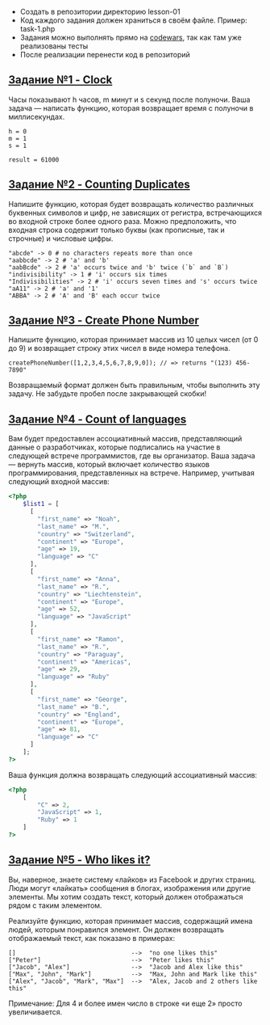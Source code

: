 - Создать в репозитории директорию lesson-01
- Код каждого задания должен храниться в своём файле. Пример: task-1.php 
- Задания можно выполнять прямо на [codewars](https://www.codewars.com), так как там уже реализованы тесты
- После реализации перенести код в репозиторий

## [Задание №1 - Clock](https://www.codewars.com/kata/55f9bca8ecaa9eac7100004a/train/php)
Часы показывают h часов, m минут и s секунд после полуночи.
Ваша задача — написать функцию, которая возвращает время с полуночи в миллисекундах.

``` 
h = 0
m = 1
s = 1

result = 61000
```

## [Задание №2 - Counting Duplicates](https://www.codewars.com/kata/54bf1c2cd5b56cc47f0007a1/train/php)
Напишите функцию, которая будет возвращать количество различных буквенных символов и цифр, не зависящих от регистра, 
встречающихся во входной строке более одного раза. Можно предположить, что входная строка содержит только буквы 
(как прописные, так и строчные) и числовые цифры.

```
"abcde" -> 0 # no characters repeats more than once
"aabbcde" -> 2 # 'a' and 'b'
"aabBcde" -> 2 # 'a' occurs twice and 'b' twice (`b` and `B`)
"indivisibility" -> 1 # 'i' occurs six times
"Indivisibilities" -> 2 # 'i' occurs seven times and 's' occurs twice
"aA11" -> 2 # 'a' and '1'
"ABBA" -> 2 # 'A' and 'B' each occur twice
```

## [Задание №3 - Create Phone Number](https://www.codewars.com/kata/525f50e3b73515a6db000b83/train/php)
Напишите функцию, которая принимает массив из 10 целых чисел (от 0 до 9) и возвращает строку этих чисел в виде номера телефона.
```
createPhoneNumber([1,2,3,4,5,6,7,8,9,0]); // => returns "(123) 456-7890"
```

Возвращаемый формат должен быть правильным, чтобы выполнить эту задачу. Не забудьте пробел после закрывающей скобки!


## [Задание №4 - Count of languages](https://www.codewars.com/kata/5828713ed04efde70e000346/train/php)

Вам будет предоставлен ассоциативный массив, представляющий данные о разработчиках,
которые подписались на участие в следующей встрече программистов, где вы организатор.
Ваша задача — вернуть массив, который включает количество языков программирования, представленных на встрече.
Например, учитывая следующий входной массив:

```php
<?php 
    $list1 = [
      [
        "first_name" => "Noah",
        "last_name" => "M.",
        "country" => "Switzerland",
        "continent" => "Europe",
        "age" => 19,
        "language" => "C"
      ],
      [
        "first_name" => "Anna",
        "last_name" => "R.",
        "country" => "Liechtenstein",
        "continent" => "Europe",
        "age" => 52,
        "language" => "JavaScript"
      ],
      [
        "first_name" => "Ramon",
        "last_name" => "R.",
        "country" => "Paraguay",
        "continent" => "Americas",
        "age" => 29,
        "language" => "Ruby"
      ],
      [
        "first_name" => "George",
        "last_name" => "B.",
        "country" => "England",
        "continent" => "Europe",
        "age" => 81,
        "language" => "C"
      ]
    ];
?>
```

Ваша функция должна возвращать следующий ассоциативный массив:
```php
<?php 
    [
        "C" => 2,
        "JavaScript" => 1,
        "Ruby" => 1
    ]
?>
```

## [Задание №5 - Who likes it?](https://www.codewars.com/kata/5266876b8f4bf2da9b000362/train/php)
Вы, наверное, знаете систему «лайков» из Facebook и других страниц. 
Люди могут «лайкать» сообщения в блогах, изображения или другие элементы. 
Мы хотим создать текст, который должен отображаться рядом с таким элементом.

Реализуйте функцию, которая принимает массив, содержащий имена людей, которым понравился элемент. 
Он должен возвращать отображаемый текст, как показано в примерах:

```
[]                                -->  "no one likes this"
["Peter"]                         -->  "Peter likes this"
["Jacob", "Alex"]                 -->  "Jacob and Alex like this"
["Max", "John", "Mark"]           -->  "Max, John and Mark like this"
["Alex", "Jacob", "Mark", "Max"]  -->  "Alex, Jacob and 2 others like this"
```
Примечание: Для 4 и более имен число в строке «и еще 2» просто увеличивается.